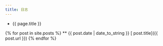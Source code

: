 ```yaml
---
title: 日志
---
```


* {{ page.title }}

{% for post in site.posts %}
    ** {{ post.date | date_to_string }} [ post.title]({{ post.url }})
{% endfor %}
